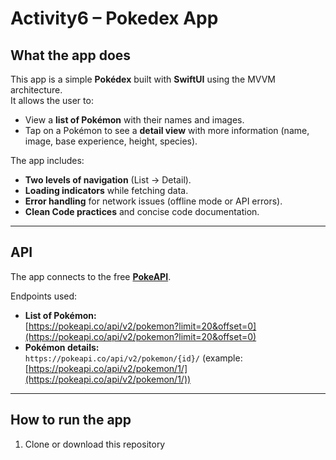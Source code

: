 # Activity6 – Pokedex App

##  What the app does
This app is a simple **Pokédex** built with **SwiftUI** using the MVVM architecture.  
It allows the user to:
- View a **list of Pokémon** with their names and images.
- Tap on a Pokémon to see a **detail view** with more information (name, image, base experience, height, species).

The app includes:
- **Two levels of navigation** (List → Detail).
- **Loading indicators** while fetching data.
- **Error handling** for network issues (offline mode or API errors).
- **Clean Code practices** and concise code documentation.

---

## API 
The app connects to the free **[PokeAPI](https://pokeapi.co/)**.  

Endpoints used:
- **List of Pokémon:**  
  [https://pokeapi.co/api/v2/pokemon?limit=20&offset=0](https://pokeapi.co/api/v2/pokemon?limit=20&offset=0)  
- **Pokémon details:**  
  `https://pokeapi.co/api/v2/pokemon/{id}/` (example: [https://pokeapi.co/api/v2/pokemon/1/](https://pokeapi.co/api/v2/pokemon/1/))

---

## How to run the app

1. Clone or download this repository
